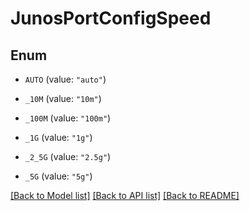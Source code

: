 # JunosPortConfigSpeed

## Enum


* `AUTO` (value: `"auto"`)

* `_10M` (value: `"10m"`)

* `_100M` (value: `"100m"`)

* `_1G` (value: `"1g"`)

* `_2_5G` (value: `"2.5g"`)

* `_5G` (value: `"5g"`)


[[Back to Model list]](../README.md#documentation-for-models) [[Back to API list]](../README.md#documentation-for-api-endpoints) [[Back to README]](../README.md)


